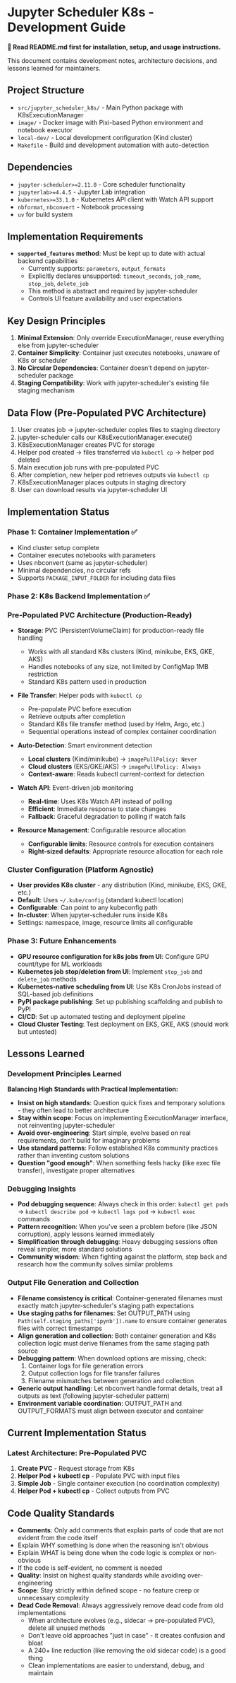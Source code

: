 # Jupyter Scheduler K8s - Development Guide

**📖 Read README.md first for installation, setup, and usage instructions.**

This document contains development notes, architecture decisions, and lessons learned for maintainers.

## Project Structure

- `src/jupyter_scheduler_k8s/` - Main Python package with K8sExecutionManager
- `image/` - Docker image with Pixi-based Python environment and notebook executor
- `local-dev/` - Local development configuration (Kind cluster)
- `Makefile` - Build and development automation with auto-detection

## Dependencies

- `jupyter-scheduler>=2.11.0` - Core scheduler functionality
- `jupyterlab>=4.4.5` - Jupyter Lab integration  
- `kubernetes>=33.1.0` - Kubernetes API client with Watch API support
- `nbformat`, `nbconvert` - Notebook processing
- `uv` for build system

## Implementation Requirements

- **`supported_features` method**: Must be kept up to date with actual backend capabilities
  - Currently supports: `parameters`, `output_formats`
  - Explicitly declares unsupported: `timeout_seconds`, `job_name`, `stop_job`, `delete_job`
  - This method is abstract and required by jupyter-scheduler
  - Controls UI feature availability and user expectations

## Key Design Principles

1. **Minimal Extension**: Only override ExecutionManager, reuse everything else from jupyter-scheduler
2. **Container Simplicity**: Container just executes notebooks, unaware of K8s or scheduler
3. **No Circular Dependencies**: Container doesn't depend on jupyter-scheduler package
4. **Staging Compatibility**: Work with jupyter-scheduler's existing file staging mechanism

## Data Flow (Pre-Populated PVC Architecture)

1. User creates job → jupyter-scheduler copies files to staging directory
2. jupyter-scheduler calls our K8sExecutionManager.execute()
3. K8sExecutionManager creates PVC for storage
4. Helper pod created → files transferred via `kubectl cp` → helper pod deleted
5. Main execution job runs with pre-populated PVC
6. After completion, new helper pod retrieves outputs via `kubectl cp`
7. K8sExecutionManager places outputs in staging directory
8. User can download results via jupyter-scheduler UI

## Implementation Status

### Phase 1: Container Implementation ✅
- Kind cluster setup complete
- Container executes notebooks with parameters
- Uses nbconvert (same as jupyter-scheduler)
- Minimal dependencies, no circular refs
- Supports `PACKAGE_INPUT_FOLDER` for including data files

### Phase 2: K8s Backend Implementation ✅

### Pre-Populated PVC Architecture (Production-Ready)
- **Storage**: PVC (PersistentVolumeClaim) for production-ready file handling
  - Works with all standard K8s clusters (Kind, minikube, EKS, GKE, AKS)
  - Handles notebooks of any size, not limited by ConfigMap 1MB restriction
  - Standard K8s pattern used in production

- **File Transfer**: Helper pods with `kubectl cp`
  - Pre-populate PVC before execution
  - Retrieve outputs after completion
  - Standard K8s file transfer method (used by Helm, Argo, etc.)
  - Sequential operations instead of complex container coordination

- **Auto-Detection**: Smart environment detection
  - **Local clusters** (Kind/minikube) → `imagePullPolicy: Never`
  - **Cloud clusters** (EKS/GKE/AKS) → `imagePullPolicy: Always`
  - **Context-aware**: Reads kubectl current-context for detection

- **Watch API**: Event-driven job monitoring
  - **Real-time**: Uses K8s Watch API instead of polling
  - **Efficient**: Immediate response to state changes
  - **Fallback**: Graceful degradation to polling if watch fails

- **Resource Management**: Configurable resource allocation
  - **Configurable limits**: Resource controls for execution containers
  - **Right-sized defaults**: Appropriate resource allocation for each role

### Cluster Configuration (Platform Agnostic)
- **User provides K8s cluster** - any distribution (Kind, minikube, EKS, GKE, etc.)
- **Default**: Uses `~/.kube/config` (standard kubectl location)
- **Configurable**: Can point to any kubeconfig path
- **In-cluster**: When jupyter-scheduler runs inside K8s
- Settings: namespace, image, resource limits all configurable

### Phase 3: Future Enhancements
- **GPU resource configuration for k8s jobs from UI**: Configure GPU count/type for ML workloads
- **Kubernetes job stop/deletion from UI**: Implement `stop_job` and `delete_job` methods
- **Kubernetes-native scheduling from UI**: Use K8s CronJobs instead of SQL-based job definitions
- **PyPI package publishing**: Set up publishing scaffolding and publish to PyPI
- **CI/CD**: Set up automated testing and deployment pipeline
- **Cloud Cluster Testing**: Test deployment on EKS, GKE, AKS (should work but untested)


## Lessons Learned

### Development Principles Learned

**Balancing High Standards with Practical Implementation:**
- **Insist on high standards**: Question quick fixes and temporary solutions - they often lead to better architecture
- **Stay within scope**: Focus on implementing ExecutionManager interface, not reinventing jupyter-scheduler
- **Avoid over-engineering**: Start simple, evolve based on real requirements, don't build for imaginary problems
- **Use standard patterns**: Follow established K8s community practices rather than inventing custom solutions
- **Question "good enough"**: When something feels hacky (like exec file transfer), investigate proper alternatives

### Debugging Insights
- **Pod debugging sequence**: Always check in this order: `kubectl get pods` → `kubectl describe pod` → `kubectl logs pod` → `kubectl exec` commands
- **Pattern recognition**: When you've seen a problem before (like JSON corruption), apply lessons learned immediately
- **Simplification through debugging**: Heavy debugging sessions often reveal simpler, more standard solutions
- **Community wisdom**: When fighting against the platform, step back and research how the community solves similar problems

### Output File Generation and Collection
- **Filename consistency is critical**: Container-generated filenames must exactly match jupyter-scheduler's staging path expectations
- **Use staging paths for filenames**: Set OUTPUT_PATH using `Path(self.staging_paths['ipynb']).name` to ensure container generates files with correct timestamps
- **Align generation and collection**: Both container generation and K8s collection logic must derive filenames from the same staging path source
- **Debugging pattern**: When download options are missing, check:
  1. Container logs for file generation errors
  2. Output collection logs for file transfer failures  
  3. Filename mismatches between generation and collection
- **Generic output handling**: Let nbconvert handle format details, treat all outputs as text (following jupyter-scheduler pattern)
- **Environment variable coordination**: OUTPUT_PATH and OUTPUT_FORMATS must align between executor and container

## Current Implementation Status

### Latest Architecture: Pre-Populated PVC
1. **Create PVC** - Request storage from K8s
2. **Helper Pod + kubectl cp** - Populate PVC with input files  
3. **Simple Job** - Single container execution (no coordination complexity)
4. **Helper Pod + kubectl cp** - Collect outputs from PVC

## Code Quality Standards

- **Comments**: Only add comments that explain parts of code that are not evident from the code itself
- Explain WHY something is done when the reasoning isn't obvious
- Explain WHAT is being done when the code logic is complex or non-obvious
- If the code is self-evident, no comment is needed
- **Quality**: Insist on highest quality standards while avoiding over-engineering
- **Scope**: Stay strictly within defined scope - no feature creep or unnecessary complexity
- **Dead Code Removal**: Always aggressively remove dead code from old implementations
  - When architecture evolves (e.g., sidecar → pre-populated PVC), delete all unused methods
  - Don't leave old approaches "just in case" - it creates confusion and bloat
  - A 240+ line reduction (like removing the old sidecar code) is a good thing
  - Clean implementations are easier to understand, debug, and maintain
